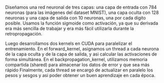 Diseñamos una red neuronal de tres capas: una capa de entrada con 784 neuronas (para las imágenes del dataset MNIST), 
una capa oculta con 128 neuronas y una capa de salida con 10 neuronas, una por cada dígito posible. Usamos la función 
sigmoide como activación, ya que su derivada era más sencilla de trabajar y era más fácil utilizarla durante la retropropagación.

Luego desarrollamos dos kernels en CUDA para paralelizar el entrenamiento. En el forward_kernel, asignamos un thread a 
cada neurona de la capa oculta y de la capa de salida, y asi calcular las activaciones de forma simultánea. 
En el backpropagation_kernel, utilizamos memoria compartida (shared) para almacenar los datos de error y que sea más rápido Finalmente, 
cada thread se encargó de actualizar en paralelo los pesos y sesgos y asi poder obtener un buen aprendizaje en cada época.
